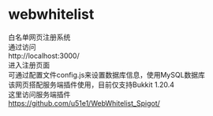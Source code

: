 # webwhitelist
白名单网页注册系统<br>
通过访问<br>http://localhost:3000/<br>进入注册页面<br>
可通过配置文件config.js来设置数据库信息，使用MySQL数据库<br>
该网页搭配服务端插件使用，目前仅支持Bukkit 1.20.4<br>
这里访问服务端插件<br>
https://github.com/u51e1/WebWhitelist_Spigot/
